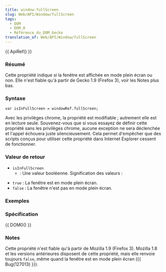 ```yaml
---
title: window.fullScreen
slug: Web/API/Window/fullScreen
tags:
  - DOM
  - DOM_0
  - Référence_du_DOM_Gecko
translation_of: Web/API/Window/fullScreen
---
```

{{ ApiRef() }}

### Résumé

Cette propriété indique si la fenêtre est affichée en mode plein écran ou non. Elle n'est fiable qu'à partir de Gecko 1.9 (Firefox 3), voir les Notes plus bas.

### Syntaxe

    var isInFullScreen = windowRef.fullScreen;

Avec les privilèges chrome, la propriété est modifiable ; autrement elle est en lecture seule. Souvenez-vous que si vous essayez de définir cette propriété sans les privilèges chrome, aucune exception ne sera déclenchée et l'appel échouera juste silencieusement. Cela permet d'empêcher que des scripts conçus pour utiliser cette propriété dans Internet Explorer cessent de fonctionner.

### Valeur de retour

- `isInFullScreen`
  - : Une valeur booléenne. Signification des valeurs :

<!---->

- `true` : La fenêtre est en mode plein écran.
- `false` : La fenêtre n'est pas en mode plein écran.

### Exemples

### Spécification

{{ DOM0() }}

### Notes

Cette propriété n'est fiable qu'à partir de Mozilla 1.9 (Firefox 3). Mozilla 1.8 et les versions antérieures disposent de cette propriété, mais elle renvoie toujours `false`, même quand la fenêtre est en mode plein écran ({{ Bug(127013) }}).
